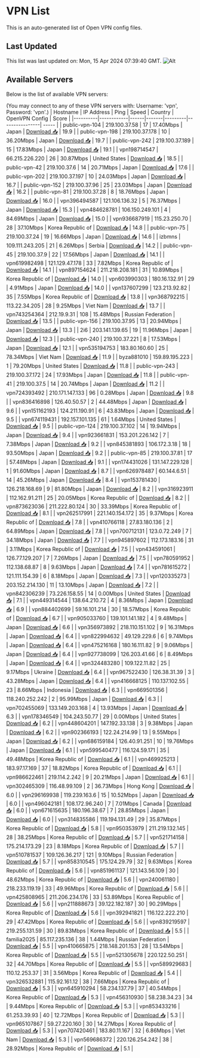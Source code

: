 # VPN List

This is an auto-generated list of Open VPN config files.

## Last Updated

This list was last updated on: Mon, 15 Apr 2024 07:39:40 GMT.
![Alt](https://repobeats.axiom.co/api/embed/186b98318ef1479477931607c1ad7d823f12451f.svg "Repobeats analytics image")

## Available Servers

Below is the list of available VPN servers:

(You may connect to any of these VPN servers with: Username: 'vpn', Password: 'vpn'.)
| Hostname | IP Address | Ping | Speed | Country | OpenVPN Config | Score |
|----------|------------|------|-------|---------|----------------| ----- |
| public-vpn-104 | 219.100.37.58 | 17 | 17.40Mbps | Japan | [Download 📥](./configs/server_0_JP.ovpn) | 19.9 |
| public-vpn-198 | 219.100.37.178 | 10 | 36.20Mbps | Japan | [Download 📥](./configs/server_1_JP.ovpn) | 19.7 |
| public-vpn-242 | 219.100.37.189 | 15 | 17.83Mbps | Japan | [Download 📥](./configs/server_2_JP.ovpn) | 19.1 |
| vpn198714547 | 66.215.226.220 | 26 | 30.87Mbps | United States | [Download 📥](./configs/server_3_US.ovpn) | 18.5 |
| public-vpn-42 | 219.100.37.6 | 14 | 20.71Mbps | Japan | [Download 📥](./configs/server_4_JP.ovpn) | 17.6 |
| public-vpn-202 | 219.100.37.197 | 10 | 24.03Mbps | Japan | [Download 📥](./configs/server_5_JP.ovpn) | 16.7 |
| public-vpn-152 | 219.100.37.96 | 25 | 23.03Mbps | Japan | [Download 📥](./configs/server_6_JP.ovpn) | 16.2 |
| public-vpn-81 | 219.100.37.28 | 8 | 18.76Mbps | Japan | [Download 📥](./configs/server_7_JP.ovpn) | 16.0 |
| vpn396494587 | 121.106.136.32 | 5 | 76.37Mbps | Japan | [Download 📥](./configs/server_8_JP.ovpn) | 15.3 |
| vpn484628781 | 106.150.249.101 | 4 | 84.69Mbps | Japan | [Download 📥](./configs/server_9_JP.ovpn) | 15.0 |
| vpn936687919 | 115.23.250.70 | 28 | 37.10Mbps | Korea Republic of | [Download 📥](./configs/server_10_KR.ovpn) | 14.8 |
| public-vpn-75 | 219.100.37.24 | 19 | 16.66Mbps | Japan | [Download 📥](./configs/server_11_JP.ovpn) | 14.6 |
| izbmns | 109.111.243.205 | 21 | 6.26Mbps | Serbia | [Download 📥](./configs/server_12_RS.ovpn) | 14.2 |
| public-vpn-45 | 219.100.37.9 | 22 | 17.56Mbps | Japan | [Download 📥](./configs/server_13_JP.ovpn) | 14.1 |
| vpn619982498 | 121.129.47.178 | 33 | 7.82Mbps | Korea Republic of | [Download 📥](./configs/server_14_KR.ovpn) | 14.1 |
| vpn897154624 | 211.218.208.181 | 31 | 10.89Mbps | Korea Republic of | [Download 📥](./configs/server_15_KR.ovpn) | 14.0 |
| vpn603990303 | 180.16.132.91 | 29 | 4.91Mbps | Japan | [Download 📥](./configs/server_16_JP.ovpn) | 14.0 |
| vpn137607299 | 123.213.92.82 | 35 | 7.55Mbps | Korea Republic of | [Download 📥](./configs/server_17_KR.ovpn) | 13.8 |
| vpn368792215 | 113.22.34.205 | 28 | 9.25Mbps | Viet Nam | [Download 📥](./configs/server_18_VN.ovpn) | 13.7 |
| vpn743254364 | 212.19.9.31 | 108 | 15.48Mbps | Russian Federation | [Download 📥](./configs/server_19_RU.ovpn) | 13.5 |
| public-vpn-156 | 219.100.37.95 | 13 | 20.94Mbps | Japan | [Download 📥](./configs/server_20_JP.ovpn) | 13.3 |
| 2i6 | 203.141.139.65 | 19 | 11.96Mbps | Japan | [Download 📥](./configs/server_21_JP.ovpn) | 12.3 |
| public-vpn-240 | 219.100.37.221 | 8 | 17.53Mbps | Japan | [Download 📥](./configs/server_22_JP.ovpn) | 12.1 |
| vpn535194753 | 183.80.160.60 | 25 | 78.34Mbps | Viet Nam | [Download 📥](./configs/server_23_VN.ovpn) | 11.9 |
| byza881010 | 159.89.195.223 | 1 | 79.20Mbps | United States | [Download 📥](./configs/server_24_US.ovpn) | 11.8 |
| public-vpn-243 | 219.100.37.172 | 24 | 17.93Mbps | Japan | [Download 📥](./configs/server_25_JP.ovpn) | 11.8 |
| public-vpn-41 | 219.100.37.5 | 14 | 20.74Mbps | Japan | [Download 📥](./configs/server_26_JP.ovpn) | 11.2 |
| vpn724393492 | 210.171.147.133 | 96 | 0.28Mbps | Japan | [Download 📥](./configs/server_27_JP.ovpn) | 9.8 |
| vpn836416898 | 126.40.50.57 | 2 | 44.48Mbps | Japan | [Download 📥](./configs/server_28_JP.ovpn) | 9.6 |
| vpn151162193 | 124.211.190.91 | 6 | 43.83Mbps | Japan | [Download 📥](./configs/server_29_JP.ovpn) | 9.5 |
| vpn674119431 | 192.157.101.135 | 61 | 1.64Mbps | United States | [Download 📥](./configs/server_30_US.ovpn) | 9.5 |
| public-vpn-124 | 219.100.37.102 | 14 | 19.94Mbps | Japan | [Download 📥](./configs/server_31_JP.ovpn) | 9.4 |
| vpn923661831 | 153.201.226.142 | 7 | 7.38Mbps | Japan | [Download 📥](./configs/server_32_JP.ovpn) | 9.2 |
| vpn845381893 | 106.172.3.18 | 18 | 93.50Mbps | Japan | [Download 📥](./configs/server_33_JP.ovpn) | 9.2 |
| public-vpn-85 | 219.100.37.81 | 17 | 57.48Mbps | Japan | [Download 📥](./configs/server_34_JP.ovpn) | 9.1 |
| vpn174431026 | 131.147.229.128 | 1 | 91.60Mbps | Japan | [Download 📥](./configs/server_35_JP.ovpn) | 8.7 |
| vpn626978487 | 60.144.6.51 | 14 | 45.26Mbps | Japan | [Download 📥](./configs/server_36_JP.ovpn) | 8.4 |
| vpn153781430 | 126.218.168.69 | 9 | 81.80Mbps | Japan | [Download 📥](./configs/server_37_JP.ovpn) | 8.2 |
| vpn316923911 | 112.162.91.211 | 25 | 20.05Mbps | Korea Republic of | [Download 📥](./configs/server_38_KR.ovpn) | 8.2 |
| vpn873623036 | 211.222.80.124 | 30 | 33.39Mbps | Korea Republic of | [Download 📥](./configs/server_39_KR.ovpn) | 8.1 |
| vpn262517991 | 221.140.154.172 | 35 | 9.37Mbps | Korea Republic of | [Download 📥](./configs/server_40_KR.ovpn) | 7.8 |
| vpn410766118 | 27.83.180.136 | 2 | 64.89Mbps | Japan | [Download 📥](./configs/server_41_JP.ovpn) | 7.8 |
| vpn700712131 | 123.0.72.249 | 7 | 34.18Mbps | Japan | [Download 📥](./configs/server_42_JP.ovpn) | 7.7 |
| vpn945897602 | 112.173.183.16 | 31 | 3.11Mbps | Korea Republic of | [Download 📥](./configs/server_43_KR.ovpn) | 7.5 |
| vpn434591061 | 126.77.129.207 | 7 | 7.26Mbps | Japan | [Download 📥](./configs/server_44_JP.ovpn) | 7.5 |
| vpn780591952 | 112.138.68.87 | 8 | 9.63Mbps | Japan | [Download 📥](./configs/server_45_JP.ovpn) | 7.4 |
| vpn781615272 | 121.111.154.39 | 6 | 8.18Mbps | Japan | [Download 📥](./configs/server_46_JP.ovpn) | 7.3 |
| vpn120335273 | 203.152.214.130 | 11 | 13.10Mbps | Japan | [Download 📥](./configs/server_47_JP.ovpn) | 7.2 |
| vpn842306239 | 73.226.158.55 | 14 | 0.00Mbps | United States | [Download 📥](./configs/server_48_US.ovpn) | 7.1 |
| vpn449314544 | 138.64.210.72 | 4 | 8.36Mbps | Japan | [Download 📥](./configs/server_49_JP.ovpn) | 6.9 |
| vpn884402699 | 59.16.101.214 | 30 | 18.57Mbps | Korea Republic of | [Download 📥](./configs/server_50_KR.ovpn) | 6.7 |
| vpn905033760 | 139.101.141.182 | 4 | 9.48Mbps | Japan | [Download 📥](./configs/server_51_JP.ovpn) | 6.6 |
| vpn356973892 | 218.110.151.102 | 9 | 16.31Mbps | Japan | [Download 📥](./configs/server_52_JP.ovpn) | 6.4 |
| vpn822994632 | 49.129.229.6 | 6 | 9.74Mbps | Japan | [Download 📥](./configs/server_53_JP.ovpn) | 6.4 |
| vpn475216168 | 180.16.111.82 | 9 | 9.06Mbps | Japan | [Download 📥](./configs/server_54_JP.ovpn) | 6.4 |
| vpn927738099 | 126.203.41.66 | 6 | 8.49Mbps | Japan | [Download 📥](./configs/server_55_JP.ovpn) | 6.4 |
| vpn324483280 | 109.122.11.82 | 25 | 9.17Mbps | Ukraine | [Download 📥](./configs/server_56_UA.ovpn) | 6.4 |
| vpn967522430 | 126.38.31.39 | 3 | 43.28Mbps | Japan | [Download 📥](./configs/server_57_JP.ovpn) | 6.4 |
| vpn416668125 | 110.137.102.55 | 23 | 8.66Mbps | Indonesia | [Download 📥](./configs/server_58_ID.ovpn) | 6.3 |
| vpn669501356 | 118.240.252.242 | 2 | 95.99Mbps | Japan | [Download 📥](./configs/server_59_JP.ovpn) | 6.3 |
| vpn702455069 | 133.149.203.168 | 4 | 13.93Mbps | Japan | [Download 📥](./configs/server_60_JP.ovpn) | 6.3 |
| vpn178346549 | 104.243.50.77 | 29 | 0.00Mbps | United States | [Download 📥](./configs/server_61_US.ovpn) | 6.2 |
| vpn448604201 | 147.192.33.138 | 3 | 9.38Mbps | Japan | [Download 📥](./configs/server_62_JP.ovpn) | 6.2 |
| vpn902366193 | 122.24.214.99 | 13 | 9.55Mbps | Japan | [Download 📥](./configs/server_63_JP.ovpn) | 6.2 |
| vpn686159184 | 126.40.91.251 | 10 | 19.76Mbps | Japan | [Download 📥](./configs/server_64_JP.ovpn) | 6.1 |
| vpn599540477 | 116.124.59.171 | 35 | 49.48Mbps | Korea Republic of | [Download 📥](./configs/server_65_KR.ovpn) | 6.1 |
| vpn469925213 | 183.97.17.169 | 37 | 18.82Mbps | Korea Republic of | [Download 📥](./configs/server_66_KR.ovpn) | 6.1 |
| vpn986622461 | 219.114.2.242 | 9 | 20.21Mbps | Japan | [Download 📥](./configs/server_67_JP.ovpn) | 6.1 |
| vpn302465309 | 116.48.99.109 | 2 | 36.73Mbps | Hong Kong | [Download 📥](./configs/server_68_HK.ovpn) | 6.0 |
| vpn296169938 | 119.239.163.6 | 15 | 10.52Mbps | Japan | [Download 📥](./configs/server_69_JP.ovpn) | 6.0 |
| vpn496042181 | 108.172.96.240 | 7 | 7.01Mbps | Canada | [Download 📥](./configs/server_70_CA.ovpn) | 6.0 |
| vpn671615635 | 180.196.38.67 | 7 | 28.85Mbps | Japan | [Download 📥](./configs/server_71_JP.ovpn) | 6.0 |
| vpn314835586 | 119.194.131.49 | 29 | 35.87Mbps | Korea Republic of | [Download 📥](./configs/server_72_KR.ovpn) | 5.8 |
| vpn950353979 | 211.219.132.145 | 28 | 38.25Mbps | Korea Republic of | [Download 📥](./configs/server_73_KR.ovpn) | 5.7 |
| vpn521714158 | 175.214.173.29 | 23 | 8.18Mbps | Korea Republic of | [Download 📥](./configs/server_74_KR.ovpn) | 5.7 |
| vpn510781537 | 109.126.36.217 | 121 | 9.10Mbps | Russian Federation | [Download 📥](./configs/server_75_RU.ovpn) | 5.7 |
| vpn858310545 | 175.124.29.79 | 32 | 9.63Mbps | Korea Republic of | [Download 📥](./configs/server_76_KR.ovpn) | 5.6 |
| vpn851961137 | 121.143.56.109 | 30 | 48.62Mbps | Korea Republic of | [Download 📥](./configs/server_77_KR.ovpn) | 5.6 |
| vpn240061180 | 218.233.119.19 | 33 | 49.96Mbps | Korea Republic of | [Download 📥](./configs/server_78_KR.ovpn) | 5.6 |
| vpn425808965 | 211.206.234.176 | 33 | 53.89Mbps | Korea Republic of | [Download 📥](./configs/server_79_KR.ovpn) | 5.6 |
| vpn211888673 | 39.122.182.187 | 30 | 90.29Mbps | Korea Republic of | [Download 📥](./configs/server_80_KR.ovpn) | 5.6 |
| vpn392941821 | 116.122.222.210 | 29 | 47.42Mbps | Korea Republic of | [Download 📥](./configs/server_81_KR.ovpn) | 5.6 |
| vpn839219597 | 219.255.131.59 | 30 | 89.83Mbps | Korea Republic of | [Download 📥](./configs/server_82_KR.ovpn) | 5.5 |
| familia2025 | 85.117.235.136 | 38 | 1.44Mbps | Russian Federation | [Download 📥](./configs/server_83_RU.ovpn) | 5.5 |
| vpn410665875 | 218.148.201.153 | 28 | 13.54Mbps | Korea Republic of | [Download 📥](./configs/server_84_KR.ovpn) | 5.5 |
| vpn521305678 | 220.122.50.251 | 32 | 44.70Mbps | Korea Republic of | [Download 📥](./configs/server_85_KR.ovpn) | 5.5 |
| vpn589929683 | 110.12.253.37 | 31 | 3.56Mbps | Korea Republic of | [Download 📥](./configs/server_86_KR.ovpn) | 5.4 |
| vpn326532881 | 115.92.161.12 | 38 | 7.66Mbps | Korea Republic of | [Download 📥](./configs/server_87_KR.ovpn) | 5.3 |
| vpn645910294 | 58.234.137.79 | 37 | 40.54Mbps | Korea Republic of | [Download 📥](./configs/server_88_KR.ovpn) | 5.3 |
| vpn456310930 | 58.238.34.23 | 34 | 9.44Mbps | Korea Republic of | [Download 📥](./configs/server_89_KR.ovpn) | 5.3 |
| vpn853433216 | 61.253.39.93 | 40 | 12.72Mbps | Korea Republic of | [Download 📥](./configs/server_90_KR.ovpn) | 5.3 |
| vpn965107867 | 59.27.220.160 | 30 | 14.27Mbps | Korea Republic of | [Download 📥](./configs/server_91_KR.ovpn) | 5.3 |
| vpn707420461 | 183.80.11.167 | 32 | 6.86Mbps | Viet Nam | [Download 📥](./configs/server_92_VN.ovpn) | 5.3 |
| vpn569686372 | 220.126.254.242 | 38 | 28.92Mbps | Korea Republic of | [Download 📥](./configs/server_93_KR.ovpn) | 5.1 |
